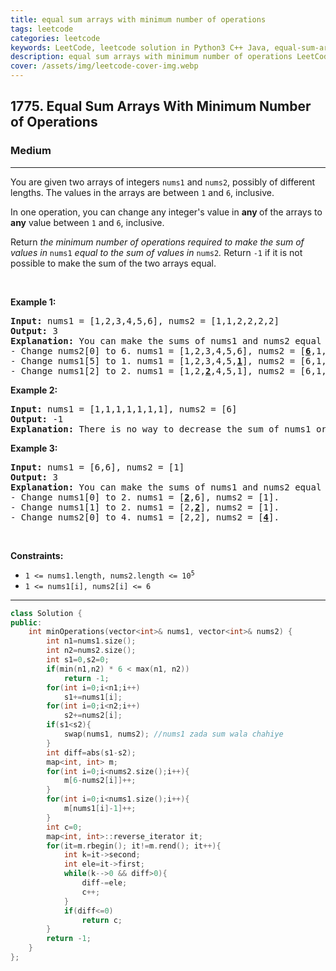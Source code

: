 ```yaml
---
title: equal sum arrays with minimum number of operations
tags: leetcode
categories: leetcode
keywords: LeetCode, leetcode solution in Python3 C++ Java, equal-sum-arrays-with-minimum-number-of-operations solution
description: equal sum arrays with minimum number of operations LeetCode Solution Explained
cover: /assets/img/leetcode-cover-img.webp
---
```



<h2>1775. Equal Sum Arrays With Minimum Number of Operations</h2><h3>Medium</h3><hr><div><p>You are given two arrays of integers <code>nums1</code> and <code><font face="monospace">nums2</font></code>, possibly of different lengths. The values in the arrays are between <code>1</code> and <code>6</code>, inclusive.</p>

<p>In one operation, you can change any integer's value in <strong>any </strong>of the arrays to <strong>any</strong> value between <code>1</code> and <code>6</code>, inclusive.</p>

<p>Return <em>the minimum number of operations required to make the sum of values in </em><code>nums1</code><em> equal to the sum of values in </em><code>nums2</code><em>.</em> Return <code>-1</code>​​​​​ if it is not possible to make the sum of the two arrays equal.</p>

<p>&nbsp;</p>
<p><strong>Example 1:</strong></p>

<pre><strong>Input:</strong> nums1 = [1,2,3,4,5,6], nums2 = [1,1,2,2,2,2]
<strong>Output:</strong> 3
<strong>Explanation:</strong> You can make the sums of nums1 and nums2 equal with 3 operations. All indices are 0-indexed.
- Change nums2[0] to 6. nums1 = [1,2,3,4,5,6], nums2 = [<u><strong>6</strong></u>,1,2,2,2,2].
- Change nums1[5] to 1. nums1 = [1,2,3,4,5,<strong><u>1</u></strong>], nums2 = [6,1,2,2,2,2].
- Change nums1[2] to 2. nums1 = [1,2,<strong><u>2</u></strong>,4,5,1], nums2 = [6,1,2,2,2,2].
</pre>

<p><strong>Example 2:</strong></p>

<pre><strong>Input:</strong> nums1 = [1,1,1,1,1,1,1], nums2 = [6]
<strong>Output:</strong> -1
<strong>Explanation:</strong> There is no way to decrease the sum of nums1 or to increase the sum of nums2 to make them equal.
</pre>

<p><strong>Example 3:</strong></p>

<pre><strong>Input:</strong> nums1 = [6,6], nums2 = [1]
<strong>Output:</strong> 3
<strong>Explanation:</strong> You can make the sums of nums1 and nums2 equal with 3 operations. All indices are 0-indexed. 
- Change nums1[0] to 2. nums1 = [<strong><u>2</u></strong>,6], nums2 = [1].
- Change nums1[1] to 2. nums1 = [2,<strong><u>2</u></strong>], nums2 = [1].
- Change nums2[0] to 4. nums1 = [2,2], nums2 = [<strong><u>4</u></strong>].
</pre>

<p>&nbsp;</p>
<p><strong>Constraints:</strong></p>

<ul>
	<li><code>1 &lt;= nums1.length, nums2.length &lt;= 10<sup>5</sup></code></li>
	<li><code>1 &lt;= nums1[i], nums2[i] &lt;= 6</code></li>
</ul>
</div>

---




```cpp
class Solution {
public:
    int minOperations(vector<int>& nums1, vector<int>& nums2) {
        int n1=nums1.size();
        int n2=nums2.size();
        int s1=0,s2=0;
        if(min(n1,n2) * 6 < max(n1, n2))
            return -1;
        for(int i=0;i<n1;i++)
            s1+=nums1[i];
        for(int i=0;i<n2;i++)
            s2+=nums2[i];
        if(s1<s2){
            swap(nums1, nums2); //nums1 zada sum wala chahiye
        }
        int diff=abs(s1-s2);
        map<int, int> m;
        for(int i=0;i<nums2.size();i++){
            m[6-nums2[i]]++;
        }
        for(int i=0;i<nums1.size();i++){
            m[nums1[i]-1]++;
        }
        int c=0;
        map<int, int>::reverse_iterator it;
        for(it=m.rbegin(); it!=m.rend(); it++){
            int k=it->second;
            int ele=it->first;
            while(k-->0 && diff>0){
                diff-=ele;
                c++;
            }
            if(diff<=0)
                return c;
        }
        return -1;
    }
};
```
